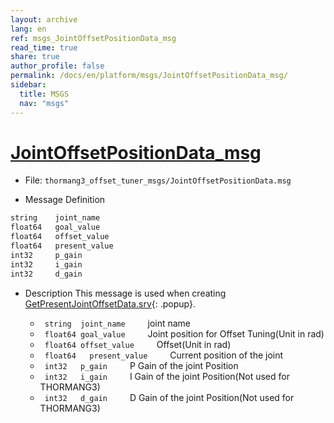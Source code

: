 ```yaml
---
layout: archive
lang: en
ref: msgs_JointOffsetPositionData_msg
read_time: true
share: true
author_profile: false
permalink: /docs/en/platform/msgs/JointOffsetPositionData_msg/
sidebar:
  title: MSGS
  nav: "msgs"
---
```


# [JointOffsetPositionData_msg](#jointoffsetpositiondata-msg)

- File: `thormang3_offset_tuner_msgs/JointOffsetPositionData.msg`

- Message Definition

 ```c
 string    joint_name
 float64   goal_value
 float64   offset_value
 float64   present_value
 int32     p_gain
 int32     i_gain
 int32     d_gain
 ```

- Description
This message is used when creating [GetPresentJointOffsetData.srv]{: .popup}.

    * ` string  joint_name`
&emsp;&emsp; joint name
    * ` float64 goal_value`
&emsp;&emsp; Joint position for Offset Tuning(Unit in rad)
    * ` float64 offset_value`
&emsp;&emsp; Offset(Unit in rad)
    * ` float64   present_value`
&emsp;&emsp; Current position of the joint
    * ` int32   p_gain`
&emsp;&emsp; P Gain of the joint Position
    * ` int32   i_gain`
&emsp;&emsp; I Gain of the joint Position(Not used for THORMANG3)
    * ` int32   d_gain`
&emsp;&emsp; D Gain of the joint Position(Not used for THORMANG3)

[GetPresentJointOffsetData.srv]: /docs/en/popup/GetPresentJointOffsetData.srv/
